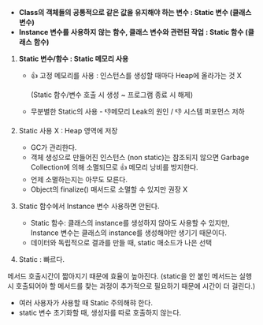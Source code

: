 - **Class의 객체들의 공통적으로 같은 값을 유지해야 하는 변수 : Static 변수 (클래스 변수)**
- **Instance 변수를** **사용하지** **않는** **함수, 클래스 변수와 관련된 작업** **: Static 함수 (클래스** **함수)**

1.  **Static 변수/함수 :  Static 메모리 사용**
    - 👍 고정 메모리를 사용  : 인스턴스를 생성할 때마다 Heap에 올라가는 것 X

        (Static 함수/변수 호출 시 생성 ~ 프로그램 종료 시 해제)

    - 무분별한 Static의 사용 - 👎메모리 Leak의 원인 / 👎 시스템 퍼포먼스 저하

2. Static 사용 X : Heap 영역에 저장
	- GC가 관리한다.
	- 객체 생성으로 만들어진 인스턴스 (non static)는 참조되지 않으면 Garbage Collection에 의해 소멸되므로 👍 메모리 낭비를 방지한다.
	- 언제 소멸하는지는 아무도 모른다.
	- Object의 finalize() 매서드로 소멸할 수 있지만 권장 X

2. Static 함수에서 Instance 변수 사용하면 안된다.

	- Static 함수: 클래스의 instance를 생성하지 않아도 사용할 수 있지만, Instance 변수는 클래스의 instance를 생성해야만 생기기 때문이다.
	- 데이터와 독립적으로 결과를 만들 때, static 매소드가 나은 선택

3. Static : 빠르다.

메서드 호출시간이 짧아지기 때문에 효율이 높아진다. (static을 안 붙인 메서드는 실행시 호출되어야 할 메서드를 찾는 과정이 추가적으로 필요하기 때문에 시간이 더 걸린다.)

- 여러 사용자가 사용할 때 Static 주의해햐 한다.
- static 변수 초기화할 때, 생성자를 따로 호출하지 않는다.